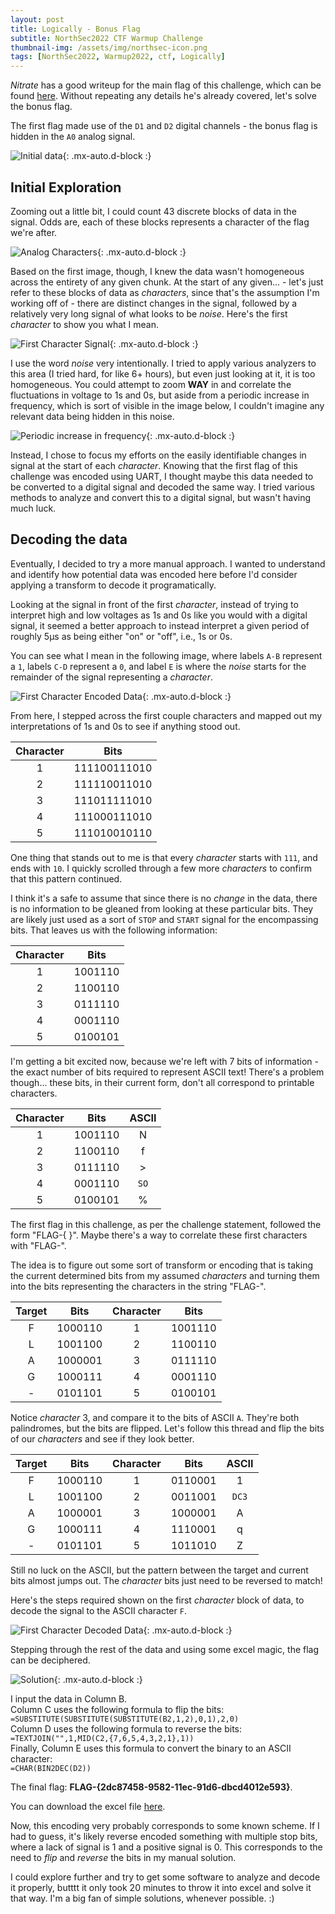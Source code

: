 ```yaml
---
layout: post
title: Logically - Bonus Flag
subtitle: NorthSec2022 CTF Warmup Challenge
thumbnail-img: /assets/img/northsec-icon.png
tags: [NorthSec2022, Warmup2022, ctf, Logically]
---
```


*Nitrate* has a good writeup for the main flag of this challenge, which can be found [here](https://n1trate.github.io/writeups/nsec-2022-warmup/warmup-challenge-logically/). Without repeating any details he's already covered, let's solve the bonus flag.

The first flag made use of the `D1` and `D2` digital channels - the bonus flag is hidden in the `A0` analog signal. 

![Initial data](../assets/img/logically/logically_1.png){: .mx-auto.d-block :}

## Initial Exploration

Zooming out a little bit, I could count 43 discrete blocks of data in the signal. Odds are, each of these blocks represents a character of the flag we're after.

![Analog Characters](../assets/img/logically/logically_2.png){: .mx-auto.d-block :}

Based on the first image, though, I knew the data wasn't homogeneous across the entirety of any given chunk. At the start of any given... - let's just refer to these blocks of data as *characters*, since that's the assumption I'm working off of - there are distinct changes in the signal, followed by a relatively very long signal of what looks to be *noise*. Here's the first *character* to show you what I mean.

![First Character Signal](../assets/img/logically/logically_3.png){: .mx-auto.d-block :}

I use the word *noise* very intentionally. I tried to apply various analyzers to this area (I tried hard, for like 6+ hours), but even just looking at it, it is too homogeneous. You could attempt to zoom **WAY** in and correlate the fluctuations in voltage to 1s and 0s, but aside from a periodic increase in frequency, which is sort of visible in the image below, I couldn't imagine any relevant data being hidden in this noise.

![Periodic increase in frequency](../assets/img/logically/logically_4.png){: .mx-auto.d-block :}

Instead, I chose to focus my efforts on the easily identifiable changes in signal at the start of each *character*. Knowing that the first flag of this challenge was encoded using UART, I thought maybe this data needed to be converted to a digital signal and decoded the same way. I tried various methods to analyze and convert this to a digital signal, but wasn't having much luck.

## Decoding the data

Eventually, I decided to try a more manual approach. I wanted to understand and identify how potential data was encoded here before I'd consider applying a transform to decode it programatically.

Looking at the signal in front of the first *character*, instead of trying to interpret high and low voltages as 1s and 0s like you would with a digital signal, it seemed a better approach to instead interpret a given period of roughly 5µs as being either "on" or "off", i.e., 1s or 0s.

You can see what I mean in the following image, where labels `A-B` represent a `1`, labels `C-D` represent a `0`, and label `E` is where the *noise* starts for the remainder of the signal representing a *character*.

![First Character Encoded Data](../assets/img/logically/logically_5.png){: .mx-auto.d-block :}

From here, I stepped across the first couple characters and mapped out my interpretations of 1s and 0s to see if anything stood out.

| Character | Bits |
| :------: | :---: |
| 1 | 111100111010 | 
| 2 | 111110011010 |
| 3 | 111011111010 |
| 4 | 111000111010 |
| 5 | 111010010110 |

One thing that stands out to me is that every *character* starts with `111`, and ends with `10`. I quickly scrolled through a few more *characters* to confirm that this pattern continued. 

I think it's a safe to assume that since there is no *change* in the data, there is no information to be gleaned from looking at these particular bits. They are likely just used as a sort of `STOP` and `START` signal for the encompassing bits. That leaves us with the following information:

| Character | Bits |
| :------: | :---: |
| 1 | 1001110 | 
| 2 | 1100110 |
| 3 | 0111110 |
| 4 | 0001110 |
| 5 | 0100101 |

I'm getting a bit excited now, because we're left with 7 bits of information - the exact number of bits required to represent ASCII text! There's a problem though... these bits, in their current form, don't all correspond to printable characters.

| Character | Bits | ASCII |
| :------: | :---: | :---: |
| 1 | 1001110 | N |
| 2 | 1100110 | f |
| 3 | 0111110 | > |
| 4 | 0001110 | `SO` |
| 5 | 0100101 | % |

The first flag in this challenge, as per the challenge statement, followed the form "FLAG-{ }". Maybe there's a way to correlate these first characters with "FLAG-". 

The idea is to figure out some sort of transform or encoding that is taking the current determined bits from my assumed *characters* and turning them into the bits representing the characters in the string "FLAG-".

| Target | Bits | Character | Bits |
| :------: | :---: | :------: | :---: |
| F | 1000110 | 1 | 1001110 | 
| L | 1001100 | 2 | 1100110 |
| A | 1000001 | 3 | 0111110 |
| G | 1000111 | 4 | 0001110 |
| - | 0101101 | 5 | 0100101 |

Notice *character* 3, and compare it to the bits of ASCII `A`. They're both palindromes, but the bits are flipped. Let's follow this thread and flip the bits of our *characters* and see if they look better.

| Target | Bits | Character | Bits | ASCII |
| :------: | :---: | :------: | :---: | :---: |
| F | 1000110 | 1 | 0110001 | 1 |
| L | 1001100 | 2 | 0011001 | `DC3` |
| A | 1000001 | 3 | 1000001 | A |
| G | 1000111 | 4 | 1110001 | q |
| - | 0101101 | 5 | 1011010 | Z |

Still no luck on the ASCII, but the pattern between the target and current bits almost jumps out. The *character* bits just need to be reversed to match! 

Here's the steps required shown on the first *character* block of data, to decode the signal to the ASCII character `F`.

![First Character Decoded Data ](../assets/img/logically/logically_6.png){: .mx-auto.d-block :}

Stepping through the rest of the data and using some excel magic, the flag can be deciphered. 

![Solution](../assets/img/logically/logically_7.png){: .mx-auto.d-block :}

I input the data in Column B.  
Column C uses the following formula to flip the bits:  
`=SUBSTITUTE(SUBSTITUTE(SUBSTITUTE(B2,1,2),0,1),2,0)`  
Column D uses the following formula to reverse the bits:  
`=TEXTJOIN("",1,MID(C2,{7,6,5,4,3,2,1},1))`  
Finally, Column E uses this formula to convert the binary to an ASCII character:  
`=CHAR(BIN2DEC(D2))` 

The final flag: **FLAG-{2dc87458-9582-11ec-91d6-dbcd4012e593}**.

You can download the excel file [here](../assets/files/logically_bonus.xlsx).

Now, this encoding very probably corresponds to some known scheme. If I had to guess, it's likely reverse encoded something with multiple stop bits, where a lack of signal is 1 and a positive signal is 0. This corresponds to the need to *flip* and *reverse* the bits in my manual solution. 

I could explore further and try to get some software to analyze and decode it properly, butttt it only took 20 minutes to throw it into excel and solve it that way. I'm a big fan of simple solutions, whenever possible. :)
